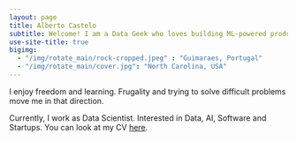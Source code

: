 ```yaml
---
layout: page
title: Alberto Castelo
subtitle: Welcome! I am a Data Geek who loves building ML-powered products.
use-site-title: true
bigimg:
  - "/img/rotate_main/rock-cropped.jpeg" : "Guimaraes, Portugal"
  - "/img/rotate_main/cover.jpg": "North Carolina, USA"
---
```


I enjoy freedom and learning. Frugality and trying to solve difficult problems move me in that direction.

Currently, I work as Data Scientist. Interested in Data, AI, Software and Startups. You can look at my CV [here](https://drive.google.com/file/d/1fMNah-glpXHH8a-gR8kj7rKC2AHK4G0j/view).
